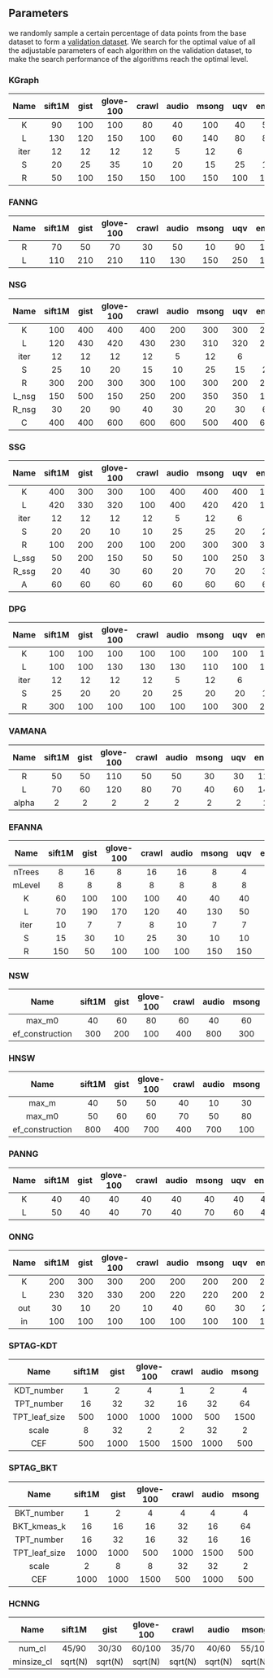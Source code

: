 ## Parameters
we randomly sample a certain percentage of data points from the base dataset to form a [validation dataset](https://github.com/Lsyhprum/WEAVESS/tree/master/dataset). We search for the optimal value of all the adjustable parameters of each algorithm on the validation dataset, to make the search performance of the algorithms reach the optimal level.
### KGraph

|  Name        |  sift1M |  gist |  glove-100 |  crawl |  audio |  msong |  uqv |  enron |   c_1   |  c_10 |  c_100  |  d_8   |  d_32  |  d_128 | n_10000 |n_100000|n_1000000 |  s_1  |    s_5     |  s_10  |
|:------------:|:-------:|:-----:|:----------:|:------:|:------:|:------:|:----:|:------:|:-------:|:-----:|:-------:|:------:|:------:|:------:|:-------:|:------:|:--------:|:-----:|:----------:|:------:|
|  K           |    90   |  100  |    100     |    80  |   40   |   100  |  40  |   50   |   100   |  100  |   80    |   50   |   \    |   90   |   100   |    \   |    100   |   60  |     \      |   80   |
|  L           |   130   |  120  |    150     |   100  |   60   |   140  |  80  |   80   |   110   |  120  |   130   |   70   |   \    |   90   |   140   |    \   |    130   |   60  |     \      |   110  |
|  iter        |    12   |   12  |     12     |    12  |    5   |    12  |   6  |    7   |     8   |    8  |    8    |    8   |   \    |    8   |     7   |    \   |     12   |    5  |     \      |    9   |
|  S           |    20   |   25  |     35     |    10  |   20   |    15  |  25  |   15   |    25   |   25  |   35    |   10   |   \    |   30   |    30   |    \   |     20   |   20  |     \      |   20   |
|  R           |    50   |  100  |    150     |   150  |  100   |   150  | 100  |  100   |   150   |   50  |  150    |  150   |   \    |   50   |   100   |    \   |     50   |  150  |     \      |   150  |

### FANNG

|  Name        |  sift1M |  gist  |  glove-100 |  crawl |  audio |  msong |  uqv |  enron |   c_1   |  c_10 |  c_100  |  d_8   |  d_32  |  d_128 | n_10000 |n_100000|n_1000000 |  s_1  |    s_5     |  s_10  |
|:------------:|:-------:|:------:|:----------:|:------:|:------:|:------:|:----:|:------:|:-------:|:-----:|:-------:|:------:|:------:|:------:|:-------:|:------:|:--------:|:-----:|:----------:|:------:|
|  R           |    70   |    50  |      70    |   30   |   50   |   10   |  90  |  110   |    30   |   10  |   30    |  110   |   90   |   70   |    90   |    \   |    \     |   30  |     30     |   70   |
|  L           |   110   |   210  |     210    |  110   |  130   |  150   | 250  |  130   |    30   |   90  |  150    |  210   |  270   |  210   |   110   |    \   |    \     |  110  |     90     |  250   |

### NSG

|  Name        |  sift1M |  gist |  glove-100 |  crawl |  audio |  msong |  uqv |  enron |   c_1   |  c_10 |  c_100  |  d_8   |  d_32  |  d_128 | n_10000 |n_100000|n_1000000 |  s_1  |    s_5     |  s_10  |
|:------------:|:-------:|:-----:|:----------:|:------:|:------:|:------:|:----:|:------:|:-------:|:-----:|:-------:|:------:|:------:|:------:|:-------:|:------:|:--------:|:-----:|:----------:|:------:|
|  K           |   100   |  400  |    400     |  400   |   200  |   300  |  300 |   200  |   300   |  200  |   400   |   100  |   \    |   200  |   300   |    \   |    200   |  200  |     \      |   300  |
|  L           |   120   |  430  |    420     |  430   |   230  |   310  |  320 |   200  |   310   |  200  |   410   |   100  |   \    |   210  |   300   |    \   |    200   |  220  |     \      |   300  |
|  iter        |    12   |   12  |     12     |   12   |     5  |    12  |    6 |    7   |    8    |    8  |    8    |    8   |   \    |    8   |    7    |    \   |    12    |    5  |     \      |    9   |
|  S           |    25   |   10  |     20     |   15   |    10  |    25  |   15 |   25   |   20    |  20   |   20    |   10   |   \    |   10   |   15    |    \   |     20   |   25  |     \      |   25   |
|  R           |   300   |  200  |    300     |  300   |   100  |   300  |  200 |   200  |   200   |  100  |   100   |  100   |   \    |  300   |   300   |    \   |    100   |  300  |     \      |  300   |
|  L_nsg       |    150  |  500  |    150     |  250   |   200  |   350  |  350 |   150  |   200   |  100  |   400   |   150  |   \    |  150   |   50    |    \   |    100   |  300  |     \      |  200   |
|  R_nsg       |    30   |   20  |     90     |   40   |    30  |    20  |   30 |    60  |   80    |  80   |   20    |   20   |   \    |   20   |   20    |    \   |     80   |   20  |     \      |   80   |
|  C           |   400   |  400  |    600     |  600   |   600  |   500  |  400 |   600  |   400   | 400   | 400     |   600  |   \    | 400    |   500   |    \   |    400   |  500  |     \      |  400   |

### SSG

| Name  | sift1M | gist | glove-100 | crawl | audio | msong | uqv  | enron | c_1  | c_10 | c_100 | d_8  | d_32 | d_128 | n_10000 | n_100000 | n_1000000 | s_1  | s_5  | s_10 |
| :---: | :----: | :--: | :-------: | :---: | :---: | :---: | :--: | :---: | :--: | :--: | :---: | :--: | :--: | :---: | :-----: | :------: | :-------: | :--: | :--: | :--: |
|   K   |  400   | 300  |    300    |  100  |  400  |  400  | 400  |  100  | 100  | 400  |  200  | 200  |  \   |  400  |   200   |    \     |    400    | 100  |  \   | 300  |
|   L   |  420   | 330  |    320    |  100  |  400  |  420  | 420  |  110  | 120  | 430  |  210  | 230  |  \   |  420  |   230   |    \     |    430    | 130  |  \   | 320  |
| iter  |   12   |  12  |    12     |  12   |   5   |  12   |  6   |   7   |  8   |  8   |   8   |  8   |  \   |   8   |    7    |    \     |    12     |  5   |  \   |  9   |
|   S   |   20   |  20  |    10     |  10   |  25   |  25   |  20  |  20   |  15  |  25  |  25   |  25  |  \   |  25   |   25    |    \     |    25     |  10  |  \   |  20  |
|   R   |  100   | 200  |    200    |  100  |  200  |  300  | 300  |  300  | 200  | 200  |  300  | 100  |  \   |  300  |   100   |    \     |    200    | 100  |  \   | 300  |
| L_ssg |   50   | 200  |    150    |  50   |  50   |  100  | 250  |  300  | 150  | 100  |  150  |  50  |  \   |  200  |   100   |    \     |    100    | 200  |  \   | 500  |
| R_ssg |   20   |  40  |    30     |  60   |  20   |  70   |  20  |  30   |  40  |  40  |  40   |  70  |  \   |  30   |   40    |    \     |    40     |  40  |  \   |  60  |
|   A   |   60   |  60  |    60     |  60   |  60   |  60   |  60  |  60   |  60  |  60  |  60   |  60  |  \   |  60   |   60    |    \     |    60     |  60  |  \   |  60  |

### DPG

| Name | sift1M | gist | glove-100 | crawl | audio | msong | uqv  | enron | c_1  | c_10 | c_100 | d_8  | d_32 | d_128 | n_10000 | n_100000 | n_1000000 | s_1  | s_5  | s_10 |
| :--: | :----: | :--: | :-------: | :---: | :---: | :---: | :--: | :---: | :--: | :--: | :---: | :--: | :--: | :---: | :-----: | :------: | :-------: | :--: | :--: | :--: |
|  K   |  100   | 100  |    100    |  100  |  100  |  100  | 100  |  100  | 100  | 200  |  200  | 100  |  \   |  100  |   100   |    \     |    100    | 100  |  \   | 100  |
|  L   |  100   | 100  |    130    |  130  |  130  |  110  | 100  |  120  | 100  | 210  |  220  | 110  |  \   |  100  |   130   |    \     |    100    | 100  |  \   | 100  |
| iter |   12   |  12  |    12     |  12   |   5   |  12   |  6   |   7   |  8   |  8   |   8   |  8   |  \   |   8   |    7    |    \     |    12     |  5   |  \   |  9   |
|  S   |   25   |  20  |    20     |  20   |  25   |  20   |  20  |  15   |  20  |  25  |  25   |  20  |  \   |  25   |   20    |    \     |    20     |  20  |  \   |  20  |
|  R   |  300   | 100  |    100    |  100  |  100  |  100  | 300  |  200  | 300  | 300  |  200  | 200  |  \   |  200  |   300   |    \     |    300    | 100  |  \   | 200  |

### VAMANA

| Name  | sift1M | gist | glove-100 | crawl | audio | msong | uqv  | enron | c_1  | c_10 | c_100 | d_8  | d_32 | d_128 | n_10000 | n_100000 | n_1000000 | s_1  | s_5  | s_10 |
| :---: | :----: | :--: | :-------: | :---: | :---: | :---: | :--: | :---: | :--: | :--: | :---: | :--: | :--: | :---: | :-----: | :------: | :-------: | :--: | :--: | :--: |
|   R   |   50   |  50  |    110    |  50   |  50   |  30   |  30  |  110  | 110  |  70  |  50   | 110  |  70  |  70   |   50    |    70    |    70     |  70  |  70  |  90  |
|   L   |   70   |  60  |    120    |  80   |  70   |  40   |  60  |  140  | 140  |  90  |  60   | 130  |  90  |  80   |   60    |    90    |    80     |  90  |  90  | 120  |
| alpha |   2    | 2    |   2       |  2    |   2   |  2    |    2 |    2  |  2   | 2    |     2 |   2  |   2  |  2    |    2    |   2      |   2       | 2    |   2  |  2   |

### EFANNA

|  Name        |  sift1M |  gist |  glove-100 |  crawl |  audio |  msong |  uqv |  enron |   c_1   |  c_10 |  c_100  |  d_8   |  d_32  |  d_128 | n_10000 |n_100000|n_1000000 |  s_1  |    s_5     |  s_10  |
|:------------:|:-------:|:-----:|:----------:|:------:|:------:|:------:|:----:|:------:|:-------:|:-----:|:-------:|:------:|:------:|:------:|:-------:|:------:|:--------:|:-----:|:----------:|:------:|
|  nTrees      |    8    |  16   |     8      |   16   |   16   |    8   |  4   |   4    |    4    |   4   |    4    |   8    |   \    |   4    |    4    |    \   |    \     |  32   |     \      |   32   |
|  mLevel      |    8    |   8   |      8     |    8   |    8   |    8   |   8  |   8    |     8   |   8   |   8     |   8    |   \    |   8    |    8    |    \   |    \     |   8   |     \      |    8   |
|  K           |    60   |  100  |     100    |   100  |   40   |   40   |   40 |  40    |    90   |  100  |   70    |   50   |   \    |   40   |    80   |    \   |    \     |  100  |    \       |  100   |
|  L           |    70   |  190  |     170    |   120  |   40   |   130  |  50  |   140  |   190   |  160  |   160   |   120  |   \    |   40   |    140  |    \   |    \     |  160  |     \      |  110   |
|  iter        |    10   |   7   |     7      |    8   |   10   |    7   |  7   |   5    |    7    |   7   |    7    |   7    |   \    |   7    |    7    |    \   |    \     |   7   |     \      |   7    |
|  S           |    15   |  30   |     10     |   25   |   30   |    10  |  10  |   35   |    15   |  15   |   35    |   15   |   \    |   25   |    25   |    \   |    \     |   35  |     \      |   30   |
|  R           |    150  |  50   |     100    |   100  |  100   |   150  |  150 |  150   |    50   |  100  |   150   |   50   |   \    |   150  |    150  |    \   |    \     |  150  |     \      |  100   |

### NSW

|  Name             |  sift1M |  gist |  glove-100 |  crawl |  audio |  msong |  uqv |  enron |   c_1   |  c_10 |  c_100  |  d_8   |  d_32  |  d_128 | n_10000 |n_100000|n_1000000 |  s_1  |    s_5     |  s_10  |
|:-----------------:|:-------:|:-----:|:----------:|:------:|:------:|:------:|:----:|:------:|:-------:|:-----:|:-------:|:------:|:------:|:------:|:-------:|:------:|:--------:|:-----:|:----------:|:------:|
|  max_m0           |    40   |   60  |     80     |    60  |   40   |   60   |  30  |   80   |   100   |   30  |   70    |    50  |   80   |   80   |   20    |   80   |   100    |   60  |     70     |    50  |
|  ef_construction  |   300   |  200  |    100     |   400  |  800   |  300   | 400  |  600   |   500   |  100  |   400   |   500  |  100   |  1000  |  300    |  300   |   400    |  600  |    300     |  1000  |

### HNSW

|  Name             |  sift1M |  gist |  glove-100 |  crawl |  audio |  msong |  uqv |  enron |   c_1   |  c_10 |  c_100  |  d_8   |  d_32  |  d_128 | n_10000 |n_100000|n_1000000 |  s_1  |    s_5     |  s_10  |
|:-----------------:|:-------:|:-----:|:----------:|:------:|:------:|:------:|:----:|:------:|:-------:|:-----:|:-------:|:------:|:------:|:------:|:-------:|:------:|:--------:|:-----:|:----------:|:------:|
|  max_m            |    40   |   50  |     50     |    40  |   10   |   30   |  10  |   50   |    80   |   40  |   30    |    10  |   40   |   90   |   20    |   40   |    50    |   40  |     40     |    60  |
|  max_m0           |    50   |   60  |     60     |    70  |   50   |   80   |  40  |   80   |    90   |   60  |   40    |    30  |   60   |  100   |   30    |   60   |   100    |   60  |     60     |    80  |
|  ef_construction  |   800   |  400  |    700     |   400  |  700   |  100   | 200  |  900   |  1000   |  300  |   300   |   900  |  300   |  900   |  900    |  200   |   200    |  200  |    300     |  1000  |


### PANNG

|  Name             |  sift1M |  gist |  glove-100 |  crawl |  audio |  msong |  uqv |  enron |  c_1  |  c_10 |  c_100  |  d_8   |  d_32  |  d_128 | n_10000 |n_100000|n_1000000 |  s_1  |    s_5     |  s_10  |
|:-----------------:|:-------:|:-----:|:----------:|:------:|:------:|:------:|:----:|:------:|:-----:|:-----:|:-------:|:------:|:------:|:------:|:-------:|:------:|:--------:|:-----:|:----------:|:------:|
|  K                |  40     |  40   |  40        |  40    |  40    |  40    |  40  |  40    |  40   |  50   |  60     |  80    |   \    |  50    |  40     | 40     |   \      |  50   |     \      |  60    |
|  L                |  50     |  40   |  40        |  70    |  40    |  70    |  60  |  40    |  80   |  80   |  80     |  110   |   \    |  90    |  60     | 50     |   \      |  80   |     \      |  80    |

### ONNG

|  Name             |  sift1M |  gist |  glove-100 |  crawl |  audio |  msong |  uqv |  enron |  c_1  |  c_10 |  c_100  |  d_8   |  d_32  |  d_128 | n_10000 |n_100000|n_1000000 |  s_1  |    s_5     |  s_10  |
|:-----------------:|:-------:|:-----:|:----------:|:------:|:------:|:------:|:----:|:------:|:-----:|:-----:|:-------:|:------:|:------:|:------:|:-------:|:------:|:--------:|:-----:|:----------:|:------:|
|  K                |  200    |  300  |  300       |  200   |  200   |  200   |  200 |  200   |  100  |  200  |  100    |  200   |   \    |  400   |  100    | 300    |   \      |  200  |     \      |  100   |
|  L                |  230    |  320  |  330       |  200   |  220   |  220   |  200 |  200   |  100  |  230  |  110    |  210   |   \    |  400   |  100    | 330    |   \      |  230  |     \      |  100   |
|  out              |  30     |  10   |  20        |  10    |  40    |  60    |  30  |  20    |  20   |  10   |  10     |  40    |   \    |  30    |  10     | 70     |   \      |  50   |     \      |  10    |
|  in               |  100    |  100  |  100       |  100   |  100   |  100   |  100 |  100   |  100  |  100  |  100    |  100   |   \    |  100   |  100    | 300    |   \      |  100  |     \      |  100   |


### SPTAG-KDT

|  Name        |  sift1M  |  gist |  glove-100 |  crawl |  audio |  msong |  uqv |  enron |  c_1  |  c_10  |  c_100  |  d_8   |  d_32  |  d_128 | n_10000 |n_100000|n_1000000 |  s_1  |  s_5   |  s_10  |
|:------------:|:--------:|:-----:|:----------:|:------:|:------:|:------:|:----:|:------:|:-----:|:------:|:-------:|:------:|:------:|:------:|:-------:|:------:|:--------:|:-----:|:------:|:------:|
| KDT_number   |  1       |  2    |  4         |  1     |  2     |  4     |  1   |  4     |  1    |  2     |  1      |  4     |   \    |   4    | 1       |   \    |     \    |  1    |   \    |  1     |
| TPT_number   |  16      |  32   |  32        |  16    |  32    |  64    |  16  |  16    |  16   |  16    |  16     |  32    |   \    |   16   | 16      |   \    |     \    |  16   |   \    |  32    |
| TPT_leaf_size|  500     |  1000 |  1000      |  1000  |  500   |  1500  |  500 |  500   |  1000 |  1000  |  1500   |  500   |   \    |   1500 | 1500    |   \    |     \    |  1500 |   \    |  1500  |
| scale        |  8       |  32   |  2         |  2     |  32    |  2     |  8   |  8     |  2    |  8     |  8      |  2     |   \    |   2    | 2       |   \    |     \    |  8    |   \    |  32    |
| CEF          |  500     |  1000 |  1500      |  1500  |  1000  |  500   |  1000|  1500  |  1000 |  1500  |  1500   |  1500  |   \    |   1500 | 1500    |   \    |     \    |  1000 |   \    |  1500  |


### SPTAG_BKT

|  Name          |  sift1M |  gist |  glove-100 |  crawl |  audio |  msong |  uqv |  enron |   c_1   |  c_10 |  c_100  |  d_8   |  d_32  |  d_128 | n_10000 |n_100000|n_1000000 |  s_1  |    s_5     |  s_10  |
|:--------------:|:-------:|:-----:|:----------:|:------:|:------:|:------:|:----:|:------:|:-------:|:-----:|:-------:|:------:|:------:|:------:|:-------:|:------:|:--------:|:-----:|:----------:|:------:|
|  BKT_number    |  1      |  2    |  4         |  4     |  4     |  4     |  4   |  4     |   1     |  2    |  2      |   1    |   \    |   4    |   1     |   \    |    \     |  1    |    \       |  1     |
|  BKT_kmeas_k   |  16     |  16   |  16        |  32    |  16    |  64    |  64  |  64    |   16    |  32   |  32     |   32   |   \    |   16   |   16    |   \    |    \     |  16   |    \       |  32    |
|  TPT_number    |  16     |  32   |  16        |  32    |  16    |  16    |  16  |  64    |   16    |  16   |  16     |   16   |   \    |   32   |   16    |   \    |    \     |  16   |    \       |  64    |
|  TPT_leaf_size |  1000   |  1000 |  500       |  1000  |  1500  |  500   |  1000|  1000  |   1000  |  1500 |  1500   |   1000 |   \    |   500  |   1500  |   \    |    \     |  1000 |    \       |  2000  |
|  scale         |  2      |  8    |  8         |  32    |  32    |  2     |  2   |  2     |   2     |  2    |  2      |   2    |   \    |   2    |   2     |   \    |    \     |  2    |    \       |  8     |
|  CEF           |  1000   |  1000 |  1500      |  500   |  1000  |  500   |  500 |  500   |   1000  |  500  |  500    |   1000 |   \    |   500  |   1000  |   \    |    \     |  500  |    \       |  1500  |

### HCNNG

|  Name        |  sift1M |  gist |  glove-100 |  crawl |  audio |  msong |  uqv  |  enron |   c_1   |  c_10 |  c_100  |  d_8   |  d_32  |  d_128 | n_10000 |n_100000|n_1000000 |  s_1  |    s_5     |  s_10  |
|:------------:|:-------:|:-----:|:----------:|:------:|:------:|:------:|:-----:|:------:|:-------:|:-----:|:-------:|:------:|:------:|:------:|:-------:|:------:|:--------:|:-----:|:----------:|:------:|
|  num_cl      |  45/90  | 30/30 |   60/100   |  35/70 |  40/60 | 55/100 | 20/80 | 30/100 |  50/100 | 65/70 |  65/90  | 65/80  |  50/70 | 65/100 | 50/90   | 60/90  |  55/100  | 65/60 |  65/60     | 50/90  |
|  minsize_cl  | sqrt(N) |sqrt(N)| sqrt(N)    |sqrt(N) | sqrt(N)| sqrt(N)|sqrt(N)| sqrt(N)| sqrt(N) |sqrt(N)| sqrt(N) | sqrt(N)| sqrt(N)| sqrt(N)| sqrt(N) | sqrt(N)| sqrt(N)  |sqrt(N)| sqrt(N)    |sqrt(N) |